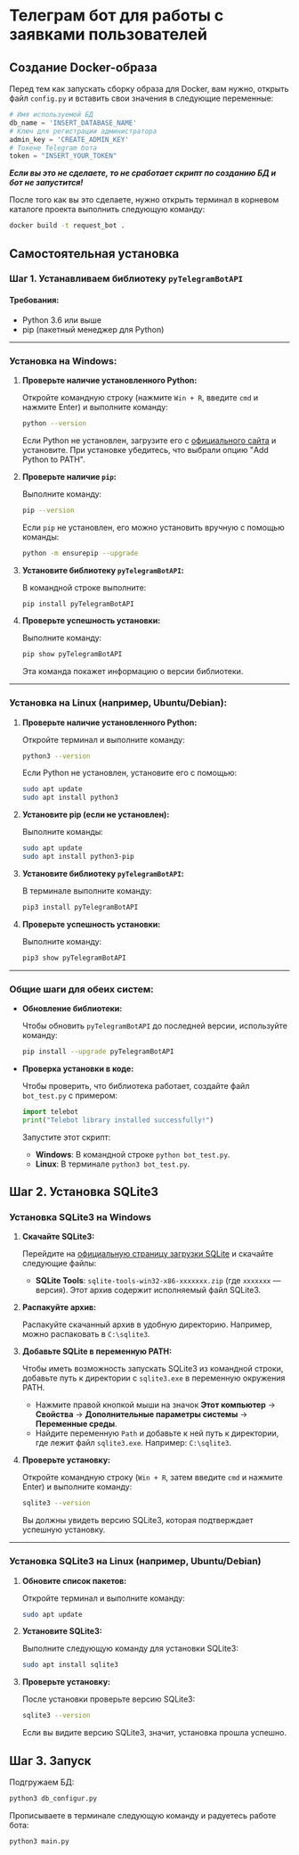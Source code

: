 # Телеграм бот для работы с заявками пользователей
## Создание Docker-образа
Перед тем как запускать сборку образа для Docker, вам нужно, открыть файл `config.py` и вставить свои значения в следующие переменные:
``` python
# Имя используемой БД
db_name = 'INSERT_DATABASE_NAME'
# Ключ для регистрации администратора
admin_key = 'CREATE_ADMIN_KEY'
# Токене Telegram бота
token = "INSERT_YOUR_TOKEN"
```
***Если вы это не сделаете, то не сработает скрипт по созданию БД и бот не запустится!***

После того как вы это сделаете, нужно открыть терминал в корневом каталоге проекта выполнить следующую команду:
``` bash
docker build -t request_bot .
```

## Самостоятельная установка
### Шаг 1. Устанавливаем библиотеку `pyTelegramBotAPI`
#### Требования:
- Python 3.6 или выше
- pip (пакетный менеджер для Python)

---

### Установка на **Windows**:

1. **Проверьте наличие установленного Python:**

   Откройте командную строку (нажмите `Win + R`, введите `cmd` и нажмите Enter) и выполните команду:

   ```bash
   python --version
   ```

   Если Python не установлен, загрузите его с [официального сайта](https://www.python.org/downloads/) и установите. При установке убедитесь, что выбрали опцию "Add Python to PATH".

2. **Проверьте наличие `pip`:**

   Выполните команду:

   ```bash
   pip --version
   ```

   Если `pip` не установлен, его можно установить вручную с помощью команды:

   ```bash
   python -m ensurepip --upgrade
   ```

3. **Установите библиотеку `pyTelegramBotAPI`:**

   В командной строке выполните:

   ```bash
   pip install pyTelegramBotAPI
   ```

4. **Проверьте успешность установки:**

   Выполните команду:

   ```bash
   pip show pyTelegramBotAPI
   ```

   Эта команда покажет информацию о версии библиотеки.

---

### Установка на **Linux** (например, Ubuntu/Debian):

1. **Проверьте наличие установленного Python:**

   Откройте терминал и выполните команду:

   ```bash
   python3 --version
   ```

   Если Python не установлен, установите его с помощью:

   ```bash
   sudo apt update
   sudo apt install python3
   ```

2. **Установите pip (если не установлен):**

   Выполните команды:

   ```bash
   sudo apt update
   sudo apt install python3-pip
   ```

3. **Установите библиотеку `pyTelegramBotAPI`:**

   В терминале выполните команду:

   ```bash
   pip3 install pyTelegramBotAPI
   ```

4. **Проверьте успешность установки:**

   Выполните команду:

   ```bash
   pip3 show pyTelegramBotAPI
   ```

---

### Общие шаги для обеих систем:

- **Обновление библиотеки:**

   Чтобы обновить `pyTelegramBotAPI` до последней версии, используйте команду:

   ```bash
   pip install --upgrade pyTelegramBotAPI
   ```

- **Проверка установки в коде:**

   Чтобы проверить, что библиотека работает, создайте файл `bot_test.py` с примером:

   ```python
   import telebot
   print("Telebot library installed successfully!")
   ```

   Запустите этот скрипт:

   - **Windows**: В командной строке `python bot_test.py`.
   - **Linux**: В терминале `python3 bot_test.py`.

## Шаг 2. Установка SQLite3 
### Установка **SQLite3** на **Windows**

1. **Скачайте SQLite3:**

   Перейдите на [официальную страницу загрузки SQLite](https://sqlite.org/download.html) и скачайте следующие файлы:
   
   - **SQLite Tools**: `sqlite-tools-win32-x86-xxxxxxx.zip` (где `xxxxxxx` — версия). Этот архив содержит исполняемый файл SQLite3.

2. **Распакуйте архив:**

   Распакуйте скачанный архив в удобную директорию. Например, можно распаковать в `C:\sqlite3`.

3. **Добавьте SQLite в переменную PATH:**

   Чтобы иметь возможность запускать SQLite3 из командной строки, добавьте путь к директории с `sqlite3.exe` в переменную окружения PATH.

   - Нажмите правой кнопкой мыши на значок **Этот компьютер** → **Свойства** → **Дополнительные параметры системы** → **Переменные среды**.
   - Найдите переменную `Path` и добавьте к ней путь к директории, где лежит файл `sqlite3.exe`. Например: `C:\sqlite3`.

4. **Проверьте установку:**

   Откройте командную строку (`Win + R`, затем введите `cmd` и нажмите Enter) и выполните команду:

   ```bash
   sqlite3 --version
   ```

   Вы должны увидеть версию SQLite3, которая подтверждает успешную установку.

---

### Установка **SQLite3** на **Linux** (например, Ubuntu/Debian)

1. **Обновите список пакетов:**

   Откройте терминал и выполните команду:

   ```bash
   sudo apt update
   ```

2. **Установите SQLite3:**

   Выполните следующую команду для установки SQLite3:

   ```bash
   sudo apt install sqlite3
   ```

3. **Проверьте установку:**

   После установки проверьте версию SQLite3:

   ```bash
   sqlite3 --version
   ```

   Если вы видите версию SQLite3, значит, установка прошла успешно.

## Шаг 3. Запуск
Подгружаем БД:
``` bash
python3 db_configur.py
```
Прописываете в терминале следующую команду и радуетесь работе бота:
``` bash
python3 main.py
```